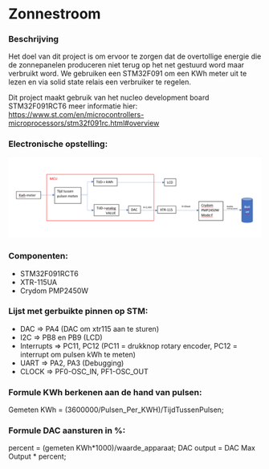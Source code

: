 # Zonnestroom
### Beschrijving

  Het doel van dit project is om ervoor te zorgen dat de overtollige energie die de zonnepanelen produceren niet terug op het net gestuurd word maar verbruikt word. We gebruiken     een STM32F091 om een KWh meter uit te lezen en via solid state relais een verbruiker te regelen.

Dit project maakt gebruik van het nucleo development board STM32F091RCT6 meer informatie hier: https://www.st.com/en/microcontrollers-microprocessors/stm32f091rc.html#overview

### Electronische opstelling: 
![GitHub Logo](/images/schema.png)

### Componenten:
* STM32F091RCT6
* XTR-115UA
* Crydom PMP2450W 

### Lijst met gerbuikte pinnen op STM:
* DAC => PA4 (DAC om xtr115 aan te sturen)
* I2C => PB8 en PB9 (LCD)
* Interrupts => PC11, PC12 (PC11 = drukknop rotary encoder, PC12 = interrupt om pulsen kWh te meten)
* UART => PA2, PA3 (Debugging)
* CLOCK => PF0-OSC_IN, PF1-OSC_OUT

### Formule KWh berkenen aan de hand van pulsen:
Gemeten KWh = (3600000/Pulsen_Per_KWH)/TijdTussenPulsen;

### Formule DAC aansturen in %:
 percent = (gemeten KWh*1000)/waarde_apparaat;
 DAC output = DAC Max Output * percent;

